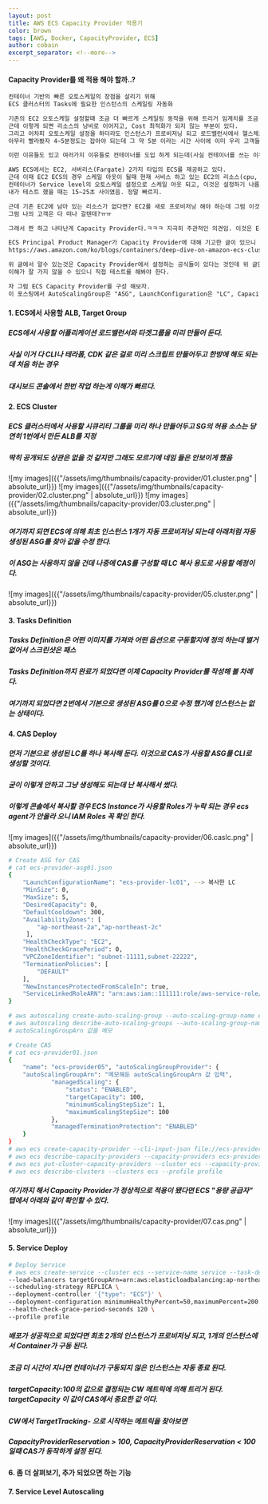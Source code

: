 ```yaml
---
layout: post
title: AWS ECS Capacity Provider 적용기
color: brown
tags: [AWS, Docker, CapacityProvider, ECS]
author: cobain
excerpt_separator: <!--more-->
---
```

<!--more-->

#### Capacity Provider를 왜 적용 해야 할까..?
```xml
컨테이너 기반의 빠른 오토스케일의 장점을 살리기 위해
ECS 클러스터의 Tasks에 필요한 인스턴스의 스케일링 자동화

기존의 EC2 오토스케일 설정할때 조금 더 빠르게 스케일링 동작을 위해 트리거 임계치를 조금 낮게 잡는 경우들이 많았었지.
근데 이렇게 되면 리소스의 낭비로 이어지고, Cost 최적화가 되지 않는 부분이 있다.
그리고 어차피 오토스케일 설정을 하더라도 인스턴스가 프로비저닝 되고 로드밸런서에서 헬스체크가 끝나서 트래픽을 유입시키는 시간이 
아무리 빨라봤자 4~5분정도는 잡아야 되는데 그 약 5분 이라는 시간 사이에 이미 우리 고객들은 참지 않고 사이트를 나가 버리지.

이런 이유들도 있고 여러가지 이유들로 컨테이너를 도입 하게 되는데(사실 컨테이너를 쓰는 이유는 정말 많다.)

AWS ECS에서는 EC2, 서버리스(Fargate) 2가지 타입의 ECS를 제공하고 있다.
근데 이때 EC2 ECS의 경우 스케일 아웃이 될때 현재 서비스 하고 있는 EC2의 리소스(cpu, mem)가 남아 있다면
컨테이너가 Service level의 오토스케일 설정으로 스케일 아웃 되고, 이것은 설정하기 나름이긴 하지만 보통 1분 미만임. 
내가 테스트 했을 때는 15~25초 사이였음. 정말 빠르지.

근데 기존 EC2에 남아 있는 리소스가 없다면? EC2를 새로 프로비저닝 해야 하는데 그럼 이것도 오토스케일 되려면 4~5분은 걸릴텐데?
그럼 나의 고객은 다 떠나 갈텐데?ㅠㅠ

그래서 짠 하고 나타난게 Capacity Provider다.ㅋㅋㅋ 지극히 주관적인 의견임. 이것은 ECS 오토스케일의 혁명이다.

ECS Principal Product Manager가 Capacity Provider에 대해 기고한 글이 있으니 한번 읽어보는게 좋다.
https://aws.amazon.com/ko/blogs/containers/deep-dive-on-amazon-ecs-cluster-auto-scaling/

위 글에서 알수 있는것은 Capacity Provider에서 설정하는 공식들이 있다는 것인데 위 글만 읽어본다면
이해가 잘 가지 않을 수 있으니 직접 테스트를 해봐야 한다.

자 그럼 ECS Capacity Provider를 구성 해보자.
이 포스팅에서 AutoScalingGroup은 "ASG", LaunchConfiguration은 "LC", Capacity Provider는 "CAS" 라고 줄여서 표현 하겠다.
```

#### 1. ECS에서 사용할 ALB, Target Group
##### ECS에서 사용할 어플리케이션 로드밸런서와 타겟그룹을 미리 만들어 둔다.
##### 사실 이거 다 CLI나 테라폼, CDK 같은 걸로 미리 스크립트 만들어두고 한방에 해도 되는데 처음 하는 경우 
##### 대시보드 콘솔에서 한번 작업 하는게 이해가 빠르다. 

#### 2. ECS Cluster 
##### ECS 클러스터에서 사용할 시큐리티 그룹을 미리 하나 만들어두고 SG의 허용 소스는 당연히 1번에서 만든 ALB를 지정
##### 딱히 공개되도 상관은 없을 것 같지만 그래도 모르기에 네임 들은 안보이게 했음

![my images]({{"/assets/img/thumbnails/capacity-provider/01.cluster.png" | absolute_url}})
![my images]({{"/assets/img/thumbnails/capacity-provider/02.cluster.png" | absolute_url}})
![my images]({{"/assets/img/thumbnails/capacity-provider/03.cluster.png" | absolute_url}})
##### 여기까지 되면 ECS에 의해 최초 인스턴스 1개가 자동 프로비저닝 되는데 아래처럼 자동 생성된 ASG를 찾아 값을 수정 한다.
##### 이 ASG는 사용하지 않을 건데 나중에 CAS를 구성할 때 LC 복사 용도로 사용할 예정이다.
![my images]({{"/assets/img/thumbnails/capacity-provider/05.cluster.png" | absolute_url}})

#### 3. Tasks Definition 
##### Tasks Definition은 어떤 이미지를 가져와 어떤 옵션으로 구동할지에 정의 하는데 별거 없어서 스크린샷은 패스
##### Tasks Definition까지 완료가 되었다면 이제 Capacity Provider를 작성해 볼 차례다.
##### 여기까지 되었다면 2번에서 기본으로 생성된 ASG를 0으로 수정 했기에 인스턴스는 없는 상태이다.

#### 4. CAS Deploy
##### 먼저 기본으로 생성된 LC를 하나 복사해 둔다. 이것으로 CAS가 사용할 ASG를 CLI로 생성할 것이다.
##### 굳이 이렇게 안하고 그냥 생성해도 되는데 난 복사해서 썼다.
##### 이렇게 콘솔에서 복사할 경우 ECS Instance가 사용할 Roles가 누락 되는 경우 ecs agent가 안올라 오니 IAM Roles 꼭 확인 한다.
![my images]({{"/assets/img/thumbnails/capacity-provider/06.caslc.png" | absolute_url}})

```sh
# Create ASG for CAS
# cat ecs-provider-asg01.json
{
    "LaunchConfigurationName": "ecs-provider-lc01", --> 복사한 LC
    "MinSize": 0,
    "MaxSize": 5,
    "DesiredCapacity": 0,
    "DefaultCooldown": 300,
    "AvailabilityZones": [
        "ap-northeast-2a","ap-northeast-2c"
     ],
    "HealthCheckType": "EC2",
    "HealthCheckGracePeriod": 0,
    "VPCZoneIdentifier": "subnet-11111,subnet-22222",
    "TerminationPolicies": [
        "DEFAULT"
    ],
    "NewInstancesProtectedFromScaleIn": true,
    "ServiceLinkedRoleARN": "arn:aws:iam::111111:role/aws-service-role/autoscaling.amazonaws.com/AWSServiceRoleForAutoScaling"
}

# aws autoscaling create-auto-scaling-group --auto-scaling-group-name ecs-provider-asg01 --cli-input-json file://ecs-provider-asg01.json --profile profile
# aws autoscaling describe-auto-scaling-groups --auto-scaling-group-name ecs-provider-asg01 --profile profile
# autoScalingGroupArn 값을 메모

# Create CAS
# cat ecs-provider01.json
{
    "name": "ecs-provider05", "autoScalingGroupProvider": {
    "autoScalingGroupArn": "메모해둔 autoScalingGroupArn 값 입력",
            "managedScaling": {
                "status": "ENABLED",
                "targetCapacity": 100,
                "minimumScalingStepSize": 1,
                "maximumScalingStepSize": 100
            },
            "managedTerminationProtection": "ENABLED"
    }
}
# aws ecs create-capacity-provider --cli-input-json file://ecs-provider01.json --profile profile
# aws ecs describe-capacity-providers --capacity-providers ecs-provider01 --profile profile
# aws ecs put-cluster-capacity-providers --cluster ecs --capacity-providers ecs-provider01  --default-capacity-provider-strategy capacityProvider=ecs-provider01,weight=1 --profile profile
# aws ecs describe-clusters --clusters ecs --profile profile
```
##### 여기까지 해서 Capacity Provider가 정상적으로 적용이 됐다면 ECS "용량 공급자" 탭에서 아래와 같이 확인할 수 있다.
![my images]({{"/assets/img/thumbnails/capacity-provider/07.cas.png" | absolute_url}})

#### 5. Service Deploy 
```sh
# Deploy Service
# aws ecs create-service --cluster ecs --service-name service --task-definition tasks --desired-count 1 \
--load-balancers targetGroupArn=arn:aws:elasticloadbalancing:ap-northeast-2:272362487653:targetgroup/,containerName=container,containerPort=8900 \
--scheduling-strategy REPLICA \
--deployment-controller '{"type": "ECS"}' \
--deployment-configuration minimumHealthyPercent=50,maximumPercent=200 \
--health-check-grace-period-seconds 120 \
--profile profile
```
##### 배포가 성공적으로 되었다면 최초 2개의 인스턴스가 프로비저닝 되고, 1개의 인스턴스에서 Container가 구동 된다.
##### 조금 더 시간이 지나면 컨테이너가 구동되지 않은 인스턴스는 자동 종료 된다.
##### targetCapacity:100의 값으로 결정되는 CW 메트릭에 의해 트리거 된다. targetCapacity 이 값이 CAS에서 중요한 값 이다. 
##### CW에서 TargetTracking- 으로 시작하는 메트릭을 찾아보면 
##### CapacityProviderReservation > 100, CapacityProviderReservation < 100 일때 CAS가 동작하게 설정 된다.

#### 6. 좀 더 살펴보기, 추가 되었으면 하는 기능

#### 7. Service Level Autoscaling